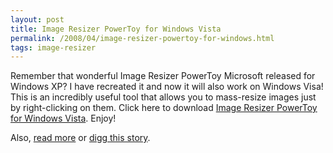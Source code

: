 ```yaml
---
layout: post
title: Image Resizer PowerToy for Windows Vista
permalink: /2008/04/image-resizer-powertoy-for-windows.html
tags: image-resizer
---
```


Remember that wonderful Image Resizer PowerToy Microsoft released for Windows XP?  I have recreated it and now it will
also work on Windows Visa! This is an incredibly useful tool that allows you to mass-resize images just by
right-clicking on them. Click here to download [Image Resizer PowerToy for Windows Vista][1]. Enjoy!

Also, [read more][2] or [digg this story][3].


  [1]: http://sourceforge.net/project/showfiles.php?group_id=224498
  [2]: http://sourceforge.net/forum/forum.php?forum_id=810335
  [3]: http://digg.com/microsoft/Image_Resizer_PowerToy_for_Windows_Vista
